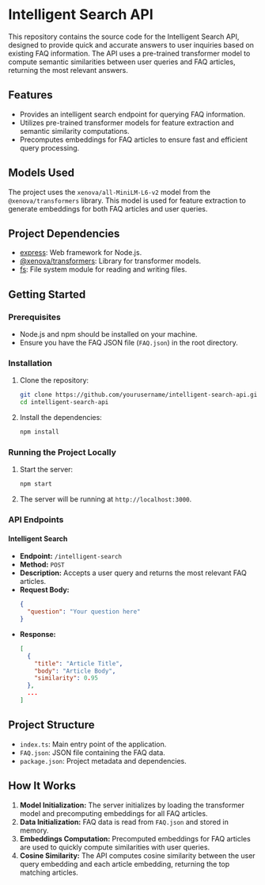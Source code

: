 
# Intelligent Search API

This repository contains the source code for the Intelligent Search API, designed to provide quick and accurate answers to user inquiries based on existing FAQ information. The API uses a pre-trained transformer model to compute semantic similarities between user queries and FAQ articles, returning the most relevant answers.

## Features

- Provides an intelligent search endpoint for querying FAQ information.
- Utilizes pre-trained transformer models for feature extraction and semantic similarity computations.
- Precomputes embeddings for FAQ articles to ensure fast and efficient query processing.

## Models Used

The project uses the `xenova/all-MiniLM-L6-v2` model from the `@xenova/transformers` library. This model is used for feature extraction to generate embeddings for both FAQ articles and user queries.

## Project Dependencies

- [express](https://www.npmjs.com/package/express): Web framework for Node.js.
- [@xenova/transformers](https://www.npmjs.com/package/@xenova/transformers): Library for transformer models.
- [fs](https://nodejs.org/api/fs.html): File system module for reading and writing files.

## Getting Started

### Prerequisites

- Node.js and npm should be installed on your machine.
- Ensure you have the FAQ JSON file (`FAQ.json`) in the root directory.

### Installation

1. Clone the repository:
   ```sh
   git clone https://github.com/yourusername/intelligent-search-api.git
   cd intelligent-search-api
   ```

2. Install the dependencies:
   ```sh
   npm install
   ```

### Running the Project Locally

1. Start the server:
   ```sh
   npm start
   ```

2. The server will be running at `http://localhost:3000`.

### API Endpoints

#### Intelligent Search

- **Endpoint:** `/intelligent-search`
- **Method:** `POST`
- **Description:** Accepts a user query and returns the most relevant FAQ articles.
- **Request Body:**
  ```json
  {
    "question": "Your question here"
  }
  ```
- **Response:**
  ```json
  [
    {
      "title": "Article Title",
      "body": "Article Body",
      "similarity": 0.95
    },
    ...
  ]
  ```

## Project Structure

- `index.ts`: Main entry point of the application.
- `FAQ.json`: JSON file containing the FAQ data.
- `package.json`: Project metadata and dependencies.

## How It Works

1. **Model Initialization:** The server initializes by loading the transformer model and precomputing embeddings for all FAQ articles.
2. **Data Initialization:** FAQ data is read from `FAQ.json` and stored in memory.
3. **Embeddings Computation:** Precomputed embeddings for FAQ articles are used to quickly compute similarities with user queries.
4. **Cosine Similarity:** The API computes cosine similarity between the user query embedding and each article embedding, returning the top matching articles.
